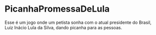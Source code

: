# PicanhaPromessaDeLula
Esse é um jogo onde um petista sonha com o atual presidente do Brasil, Luiz Inácio Lula da Silva, dando picanha para as pessoas.
